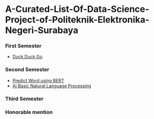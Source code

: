 # A-Curated-List-Of-Data-Science-Project-of-Politeknik-Elektronika-Negeri-Surabaya

### First Semester
- [Duck Duck Go](https://duckduckgo.com).
### Second Semester
- [Predict Word using BERT](https://colab.research.google.com/drive/16qqP5YMfwS-SIf2l08CJlGzSZnrMhUTL)
- [Ai Basic Natural Language Processing](https://colab.research.google.com/drive/1Zy-7hVhw9BIgZTZajBoKWGruL7pi9SZg)
### Third Semester
### Honorable mention

